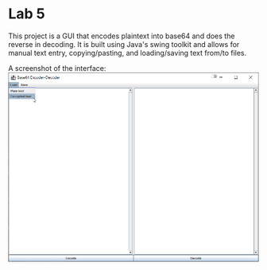 # Lab 5
This project is a GUI that encodes plaintext into base64 and does the reverse in decoding. It is built using Java's swing toolkit and allows for manual text entry, copying/pasting, and loading/saving text from/to files.

A screenshot of the interface:  
![Screenshot](https://raw.githubusercontent.com/UnexceptedSpectic/adv_binf_programming/master/lab5/screenshot.png)